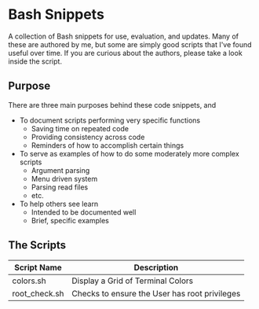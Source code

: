 # Bash Snippets
A collection of Bash snippets for use, evaluation, and updates.  Many of these are authored by me, but some are simply good scripts that I've found useful over time.  If you are curious about the authors, please take a look inside the script.
## Purpose
There are three main purposes behind these code snippets, and 
* To document scripts performing very specific functions
  * Saving time on repeated code
  * Providing consistency across code
  * Reminders of how to accomplish certain things
* To serve as examples of how to do some moderately more complex scripts
  * Argument parsing
  * Menu driven system
  * Parsing read files
  * etc.
* To help others see learn
  * Intended to be documented well
  * Brief, specific examples
## The Scripts
| Script Name | Description |
| --- | --- |
| colors.sh | Display a Grid of Terminal Colors |
| root_check.sh | Checks to ensure the User has root privileges |

